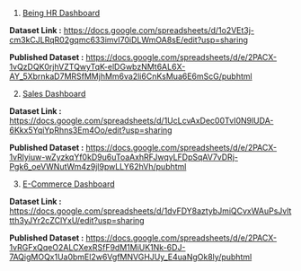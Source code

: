 1. [Being HR Dashboard](https://datastudio.google.com/s/tH33g4j_vIg)

**Dataset Link :** https://docs.google.com/spreadsheets/d/1o2VEt3j-cm3kCJLRqR02gqmc633imvI70iDLWmOA8sE/edit?usp=sharing

**Published Dataset :** https://docs.google.com/spreadsheets/d/e/2PACX-1vQzDQK0rjhVZTQwyTqK-elDGwbzNMt6AL6X-AY_5XbrnkaD7MRSfMMjhMm6va2li6CnKsMua6E6mScG/pubhtml

2. [Sales Dashboard]()

**Dataset Link :** https://docs.google.com/spreadsheets/d/1UcLcvAxDec00TvI0N9lUDA-6Kkx5YqiYpRhns3Em4Oo/edit?usp=sharing

**Published Dataset :** https://docs.google.com/spreadsheets/d/e/2PACX-1vRlyiuw-wZyzkqYf0kD9u6uToaAxhRFJwqyLFDpSqAV7vDRj-Pgk6_oeVWNutWm4z9jl9pwLLY62hVh/pubhtml

3. [E-Commerce Dashboard]()

**Dataset Link :** https://docs.google.com/spreadsheets/d/1dvFDY8aztybJmiQCvxWAuPsJvlttth3yJYr2cZClYxU/edit?usp=sharing

**Published Dataset :** https://docs.google.com/spreadsheets/d/e/2PACX-1vRGFxQqeO2ALCXexRSfF9dM1MiUK1Nk-6DJ-7AQigMOQx1Ua0bmEl2w6VgfMNVGHJUy_E4uaNgOk8ly/pubhtml
